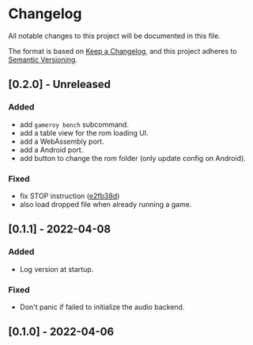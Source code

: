 # Changelog
All notable changes to this project will be documented in this file.

The format is based on [Keep a Changelog](https://keepachangelog.com/en/1.0.0/),
and this project adheres to [Semantic Versioning](https://semver.org/spec/v2.0.0.html).

## [0.2.0] - Unreleased

### Added

- add `gameroy bench` subcommand.
- add a table view for the rom loading UI.
- add a WebAssembly port.
- add a Android port.
- add button to change the rom folder (only update config on Android).

### Fixed

- fix STOP instruction ([e2fb38d](https://github.com/Rodrigodd/gameroy/commit/e2fb38d4208164063c53433c513bd4afad5bb6c8))
- also load dropped file when already running a game.


## [0.1.1] - 2022-04-08

### Added

- Log version at startup.

### Fixed

- Don't panic if failed to initialize the audio backend.

## [0.1.0] - 2022-04-06
